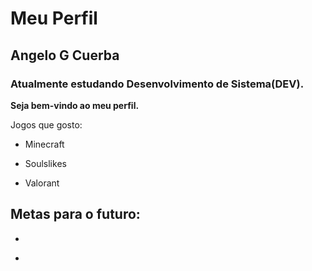 # Meu Perfil 

## Angelo G Cuerba

### Atualmente estudando Desenvolvimento de Sistema(DEV).

**Seja bem-vindo ao meu perfil.**

Jogos que gosto:
- Minecraft
* Soulslikes
+ Valorant

Metas para o futuro:
-  
*  
+  



